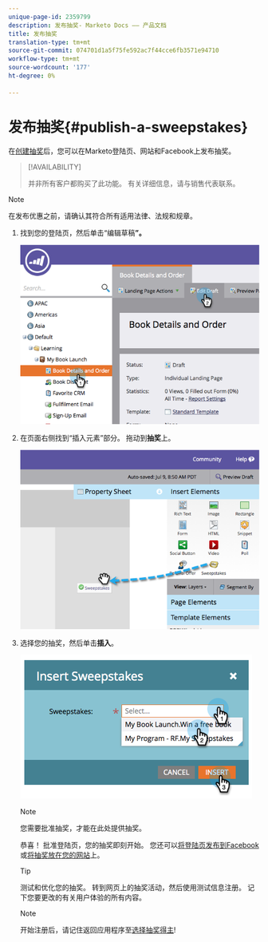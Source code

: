 ```yaml
---
unique-page-id: 2359799
description: 发布抽奖- Marketo Docs —— 产品文档
title: 发布抽奖
translation-type: tm+mt
source-git-commit: 074701d1a5f75fe592ac7f44cce6fb3571e94710
workflow-type: tm+mt
source-wordcount: '177'
ht-degree: 0%

---
```



# 发布抽奖{#publish-a-sweepstakes}

在[创建抽奖](/help/marketo/product-docs/demand-generation/social/sweepstakes/create-sweepstakes.md)后，您可以在Marketo登陆页、网站和Facebook上发布抽奖。

>[!AVAILABILITY]
>
>并非所有客户都购买了此功能。 有关详细信息，请与销售代表联系。

>[!NOTE]
>
>在发布优惠之前，请确认其符合所有适用法律、法规和规章。

1. 找到您的登陆页，然后单击“编辑草稿&#x200B;**”。**

   ![](assets/image2014-9-25-17-3a41-3a27.png)

1. 在页面右侧找到“插入元素”部分。 拖动到&#x200B;**抽奖**&#x200B;上。

   ![](assets/image2014-9-25-17-3a41-3a31.png)

1. 选择您的抽奖，然后单击&#x200B;**插入**。

   ![](assets/image2014-9-25-17-3a41-3a35.png)

   >[!NOTE]
   >
   >您需要批准抽奖，才能在此处提供抽奖。

   恭喜！ 批准登陆页，您的抽奖即刻开始。 您还可以[将登陆页发布到Facebook](/help/marketo/product-docs/demand-generation/facebook/publish-landing-pages-to-facebook.md)或[将抽奖放在您的网站](/help/marketo/product-docs/demand-generation/social/social-functions/deploy-social-on-your-website.md)上。

   >[!TIP]
   >
   >测试和优化您的抽奖。 转到网页上的抽奖活动，然后使用测试信息注册。 记下您要更改的有关用户体验的所有内容。

   >[!NOTE]
   >
   >开始注册后，请记住返回应用程序至[选择抽奖得主](/help/marketo/product-docs/demand-generation/social/sweepstakes/select-sweepstakes-winners.md)!
